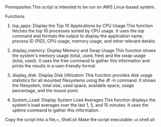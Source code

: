 Prerequisites
This script is intended to be run on AWS Linux-based system.

Functions
1. top_apps: Display the Top 10 Applications by CPU Usage
This function fetches the top 10 processes sorted by CPU usage. It uses the top command and formats the output
to display the application name, process ID (PID), CPU usage, memory usage, and other relevant details.

2. display_memory: Display Memory and Swap Usage
This function shows the system's memory usage (total, used, free) and the swap usage (total, used). 
It uses the free command to gather this information and prints the results in a user-friendly format

3. display_disk: Display Disk Utilization
This function provides disk usage statistics for all mounted filesystems using the df -h command. 
It shows the filesystem, total size, used space, available space, usage percentage, and the mount point.

4. System_Load: Display System Load Averages
This function displays the system's load averages over the last 1, 5, and 15 minutes. It uses the uptime command to gather this information.

Copy the script into a file,=, Shell.sh
Make the script executable +x shell.sh
